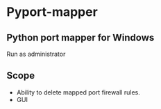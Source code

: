 # Pyport-mapper
## Python port mapper for Windows
Run as administrator

## Scope
- Ability to delete mapped port firewall rules.
- GUI
